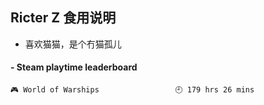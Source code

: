 ## Ricter Z 食用说明
- 喜欢猫猫，是个冇猫孤儿

<!-- steam-box start -->
#### - Steam playtime leaderboard
```text
🎮 World of Warships                 🕘 179 hrs 26 mins
```
<!-- Powered by https://github.com/YouEclipse/steam-box . -->
<!-- steam-box end -->
